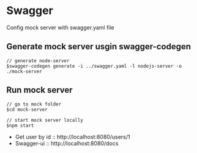 # Swagger
Config mock server with swagger.yaml file

## Generate mock server usgin swagger-codegen
```
// generate node-server
$swagger-codegen generate -i ../swagger.yaml -l nodejs-server -o ./mock-server
```

## Run mock server
```
// go to mock folder
$cd mock-server

// start mock server locally
$npm start
```

- Get user by id :: http://localhost:8080/users/1
- Swagger-ui :: http://localhost:8080/docs
